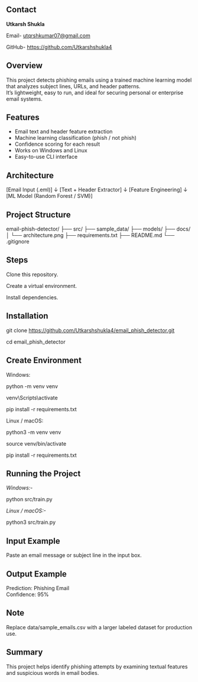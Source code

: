 ## Contact

**Utkarsh Shukla**

Email- utqrshkumar07@gmail.com

GitHub- https://github.com/Utkarshshukla4



##  Overview

This project detects phishing emails using a trained machine learning model that analyzes subject lines, URLs, and header patterns.  
It’s lightweight, easy to run, and ideal for securing personal or enterprise email systems.


##  Features

- Email text and header feature extraction  
- Machine learning classification (phish / not phish)  
- Confidence scoring for each result  
- Works on Windows and Linux  
- Easy-to-use CLI interface  



##  Architecture

[Email Input (.eml)] 
      ↓
[Text + Header Extractor]
      ↓
[Feature Engineering]
      ↓
[ML Model (Random Forest / SVM)]



## Project Structure

email-phish-detector/
├── src/
├── sample_data/
├── models/
├── docs/
│   └── architecture.png
├── requirements.txt
├── README.md
└── .gitignore

   
## Steps

Clone this repository.

Create a virtual environment.

Install dependencies.


## Installation

git clone https://github.com/Utkarshshukla4/email_phish_detector.git

cd email_phish_detector

## Create Environment 
Windows:

python -m venv venv

venv\Scripts\activate

pip install -r requirements.txt


Linux / macOS:

python3 -m venv venv

source venv/bin/activate

pip install -r requirements.txt


## Running the Project
_Windows:-_

python src/train.py

_Linux / macOS:-_

python3 src/train.py


## Input Example

Paste an email message or subject line in the input box.

## Output Example
Prediction: Phishing Email  
Confidence: 95%

## Note
Replace data/sample_emails.csv with a larger labeled dataset for production use.

## Summary

This project helps identify phishing attempts by examining textual features and suspicious words in email bodies.
